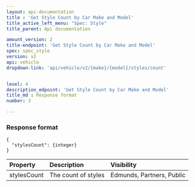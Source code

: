 ```yaml
---
layout: api-documentation
title : 'Get Style Count by Car Make and Model'
title_active_left_menu: "Spec: Style"
title_parent: Api documentation

amount_version: 2
title-endpoint: 'Get Style Count by Car Make and Model'
spec: spec_style
version: v2
api: vehicle
dropdown-link: 'api/vehicle/v2/{make}/{model}/styles/count'


level: 4
description_edpoint: 'Get Style Count by Car Make and Model'
title_md : Response format
number: 3

---
```


### Response format

	{
	  "stylesCount": {integer}
	}

| Property      | Description                         					| Visibility                |
|:--------------|:------------------------------------------------------|:------------------------- |
| stylesCount   | The count of styles									| Edmunds, Partners, Public |

